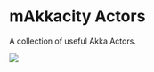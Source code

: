 # mAkkacity Actors

A collection of useful Akka Actors.

![](https://s-media-cache-ak0.pinimg.com/originals/37/ea/3a/37ea3a040d5243de7085f3e7705c8a55.jpg)
